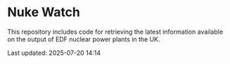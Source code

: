 # Nuke Watch

This repository includes code for retrieving the latest information available on the output of EDF nuclear power plants in the UK.

Last updated: 2025-07-20 14:14